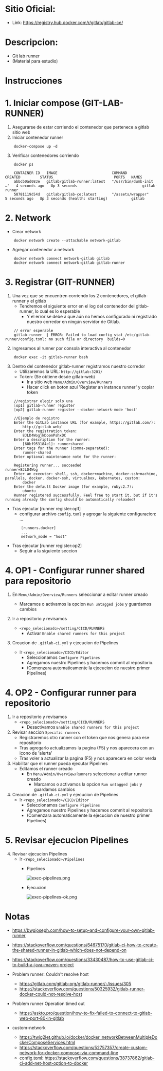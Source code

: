 # Sitio Oficial:
* Link: https://registry.hub.docker.com/r/gitlab/gitlab-ce/

# Descripcion:
* Git lab runner 
* (Material para estudio)

# Instrucciones 
# 1. Iniciar compose (GIT-LAB-RUNNER)
1. Asegurarse de estar corriendo el contenedor que pertenece a gitlab sitio web
2. Iniciar contenedor runner 
```
    docker-compose up -d 
```
3. Verificar contenedores corriendo
```
    docker ps

    CONTAINER ID   IMAGE                         COMMAND                  CREATED         STATUS                            PORTS   NAMES
    abbcb0ad083e   gitlab/gitlab-runner:latest   "/usr/bin/dumb-init …"   4 seconds ago   Up 3 seconds                              gitlab-runner
    58781119d54d   gitlab/gitlab-ce:latest       "/assets/wrapper"        5 seconds ago   Up 3 seconds (health: starting)           gitlab

```
# 2. Network
* Crear network
```
    docker network create --attachable network-gitlab
```

* Agregar contenedor a network
```
    docker network connect network-gitlab gitlab
    docker network connect network-gitlab gitlab-runner
```

# 3. Registrar (GIT-RUNNER)
1. Una vez que se encuentren corriendo los 2 contenedores, el gitlab-runner y el gitlab
    * Tendremos el siguiente error en el log del contenedor del gitlab-runner, lo cual es lo esperable
        * Y el error se debe a que aún no hemos configurado ni registrado nuestro corredor en ningún servidor de Gitlab.
```
    // error esperable
    gitlab-runner  | ERROR: Failed to load config stat /etc/gitlab-runner/config.toml: no such file or directory  builds=0
```
2. Ingresamos al runner por consola interactiva al contenedor
```
    docker exec -it gitlab-runner bash
```
3. Dentro del contenedor gitlab-runner registramos nuestro corredor 
    * Utilizaremos la URL: `http://gitlab:3201/`
    * Token: (Se obtiene desde gitlab-web)
        * Ir a sitio web `Menu/Admin/Overview/Runners`
        * Hacer click en boton azul 'Register an instance runner' y copiar token
```
    //registrar elegir solo una
    [op1] gitlab-runner register
    [op2] gitlab-runner register --docker-network-mode 'host'

    //Ejemplo de registro
    Enter the GitLab instance URL (for example, https://gitlab.com/):
        http://gitlab-web/  
    Enter the registration token:
        8JLD4WogjkDoonPshxDC
    Enter a description for the runner:
        [60bf953184e1]: runnershared
    Enter tags for the runner (comma-separated):
        runner-shared
    Enter optional maintenance note for the runner:

    Registering runner... succeeded                     runner=8JLD4Wog
    Enter an executor: shell, ssh, docker+machine, docker-ssh+machine, parallels, docker, docker-ssh, virtualbox, kubernetes, custom:
        docker
    Enter the default Docker image (for example, ruby:2.7):
        ubuntu
    Runner registered successfully. Feel free to start it, but if it's running already the config should be automatically reloaded! 

```
* Tras ejecutar [runner register:op1]
    * configurar archivo `config.toml` y agregar la siguiente configuracion:
    ...
    ```
        [runners.docker]
        ...
        network_mode = "host"

    ```
* Tras ejecutar [runner register:op2] 
    * Seguir a la siguiente seccion
# 4. OP1 - Configurar runner shared para repositorio
1. En `Menu/Admin/Overview/Runners` seleccionar a editar runner creado 
    * Marcamos o activamos la opcion `Run untagged jobs` y guardamos cambios

2. Ir a repositorio y revisamos
    * `<repo_selecionado>/setting/CICD/RUNNERS`
        * Activar `Enable shared runners for this project`

3. Creacion de `.gitlab-ci.yml` y ejecucion de Pipelines
    * Ir `<repo_selecionado>/CICD/Editor`
        * Seleccionamos `Configure Pipelines`
        * Agregamos nuestro Pipelines y hacemos commit al repositorio.
        * (Comenzara automaticamente la ejecucion de nuestro primer Pipelines)

#  4. OP2 - Configurar runner para repositorio
1. Ir a repositorio y revisamos
    * `<repo_selecionado>/setting/CICD/RUNNERS`
        * Desactivamos `Enable shared runners for this project`
2. Revisar seccion `Specific runners`
    * Registraremos otro runner con el token que nos genera para ese repositorio
    * Tras agregarlo actualizamos la pagina (F5) y nos aparecera con un icono de 'alerta'
    * Tras voler a actualizar la pagina (F5) y nos aparecera en color verda
3. Habilitar que el runner pueda ejecutar Pipelines
    * Editamos el runner creado 
        * En `Menu/Admin/Overview/Runners` seleccionar a editar runner creado 
            * Marcamos o activamos la opcion `Run untagged jobs` y guardamos cambios
4. Creacion de `.gitlab-ci.yml` y ejecucion de Pipelines
    * Ir `<repo_selecionado>/CICD/Editor`
        * Seleccionamos `Configure Pipelines`
        * Agregamos nuestro Pipelines y hacemos commit al repositorio.
        * (Comenzara automaticamente la ejecucion de nuestro primer Pipelines)

# 5. Revisar ejecucion Pipelines
4. Revisar ejecucion Pipelines
    * Ir `<repo_selecionado>/Pipelines`
        * Pipelines 

            ![exec-pipelines.png](images/exec-pipelines.png)

        * Ejecucion

            ![exec-pipelines-ok.png](images/exec-pipelines-ok.png)

# Notas

* https://bwgjoseph.com/how-to-setup-and-configure-your-own-gitlab-runner
* https://stackoverflow.com/questions/64675170/gitlab-ci-how-to-create-the-shared-runner-in-gitlab-which-does-not-depend-on
* https://stackoverflow.com/questions/33430487/how-to-use-gitlab-ci-to-build-a-java-maven-project

* Problem runner: Couldn't resolve host
    * https://gitlab.com/gitlab-org/gitlab-runner/-/issues/305
    * https://stackoverflow.com/questions/50325932/gitlab-runner-docker-could-not-resolve-host

* Problem runner Operation timed out
    * https://askto.pro/question/how-to-fix-failed-to-connect-to-gitlab-web-port-80-in-gitlab

* custom-network
    * https://twig2let.github.io/docker/docker_networkBetweenMultipleDockerComposeServices.html
    * https://stackoverflow.com/questions/52757357/create-custom-network-for-docker-compose-via-command-line
    * config.toml: https://stackoverflow.com/questions/38737862/gitlab-ci-add-net-host-option-to-docker



